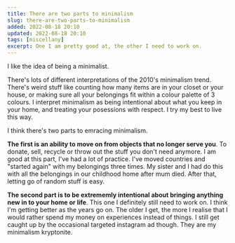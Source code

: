 ```yaml
---
title: There are two parts to minimalism
slug: there-are-two-parts-to-minimalism
added: 2022-08-18 20:10
updated: 2022-08-18 20:10
tags: [miscellany]
excerpt: One I am pretty good at, the other I need to work on.
---
```


I like the idea of being a minimalist.

There's lots of different interpretations of the 2010's minimalism trend. There's weird stuff like counting how many items are in your closet or your house, or making sure all your belongings fit within a colour palette of 3 colours. I interpret minimalism as being intentional about what you keep in your home, and treating your posessions with respect. I try my best to live this way.

I think there's two parts to emracing minimalism.

**The first is an ability to move on from objects that no longer serve you**. To donate, sell, recycle or throw out the stuff you don't need anymore. I am good at this part, I've had a lot of practice. I've moved countries and "started again" with my belongings three times. My sister and I had do this with all the belongings in our childhood home after mum died. After that, letting go of random stuff is easy.

**The second part is to be extrememly intentional about bringing anything new in to your home or life**. This one I definitely still need to work on. I think I'm getting better as the years go on. The older I get, the more I realise that I would rather spend my money on experiences instead of things. I still get caught up by the occasional targeted instagram ad though.
They are my minimalism kryptonite.
